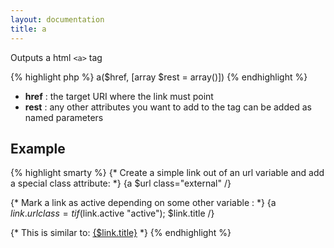 ```yaml
---
layout: documentation
title: a
---
```


Outputs a html `<a>` tag

{% highlight php %}
a($href, [array $rest = array()])
{% endhighlight %}

* **href** : the target URI where the link must point
* **rest** : any other attributes you want to add to the tag can be added as named parameters

## Example
{% highlight smarty %}
{* Create a simple link out of an url variable and add a special class attribute: *}
{a $url class="external" /}

{* Mark a link as active depending on some other variable : *}
{a $link.url class=tif($link.active "active"); $link.title /}

{* This is similar to: <a href="{$link.url}" class="{if $link.active}active{/if}">{$link.title}</a> *}
{% endhighlight %}
